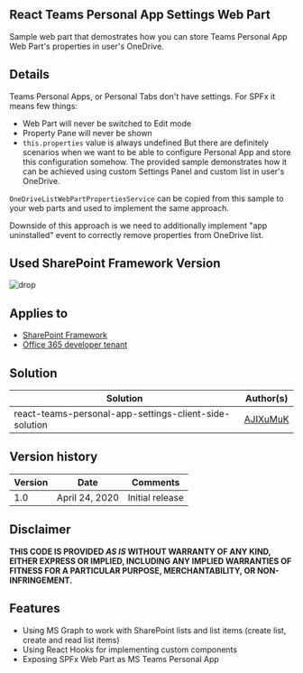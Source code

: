 ## React Teams Personal App Settings Web Part
Sample web part that demostrates how you can store Teams Personal App Web Part's properties in user's OneDrive.

## Details
Teams Personal Apps, or Personal Tabs don't have settings.
For SPFx it means few things:
* Web Part will never be switched to Edit mode
* Property Pane will never be shown
* `this.properties` value is always undefined
But there are definitely scenarios when we want to be able to configure Personal App and store this configuration somehow.
The provided sample demonstrates how it can be achieved using custom Settings Panel and custom list in user's OneDrive.

`OneDriveListWebPartPropertiesService` can be copied from this sample to your web parts and used to implement the same approach.

Downside of this approach is we need to additionally implement "app uninstalled" event to correctly remove properties from OneDrive list.

## Used SharePoint Framework Version 
![drop](https://img.shields.io/badge/drop-1.10.0-green.svg)

## Applies to

* [SharePoint Framework](http://dev.office.com/sharepoint/docs/spfx/sharepoint-framework-overview)
* [Office 365 developer tenant](http://dev.office.com/sharepoint/docs/spfx/set-up-your-developer-tenant)

## Solution

Solution|Author(s)
--------|---------
react-teams-personal-app-settings-client-side-solution|[AJIXuMuK](https://github.com/AJIXuMuK)

## Version history

Version|Date|Comments
-------|----|--------
1.0|April 24, 2020|Initial release


## Disclaimer
**THIS CODE IS PROVIDED *AS IS* WITHOUT WARRANTY OF ANY KIND, EITHER EXPRESS OR IMPLIED, INCLUDING ANY IMPLIED WARRANTIES OF FITNESS FOR A PARTICULAR PURPOSE, MERCHANTABILITY, OR NON-INFRINGEMENT.**

## Features
* Using MS Graph to work with SharePoint lists and list items (create list, create and read list items)
* Using React Hooks for implementing custom components
* Exposing SPFx Web Part as MS Teams Personal App
